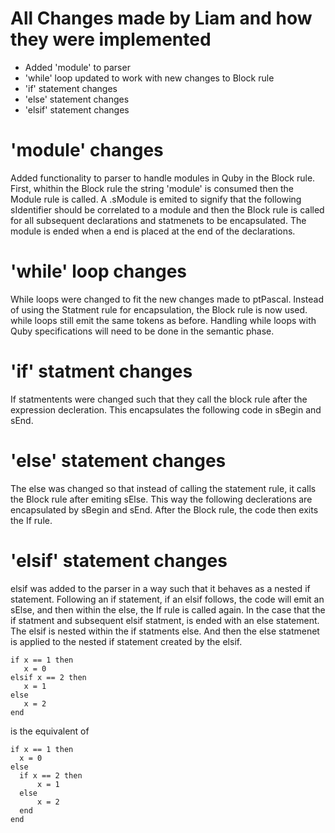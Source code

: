 # All Changes made by Liam and how they were implemented

- Added 'module' to parser
- 'while' loop updated to work with new changes to Block rule
- 'if' statement changes
- 'else' statement changes
- 'elsif' statement changes

# 'module' changes

Added functionality to parser to handle modules in Quby in the Block rule. First, whithin the Block rule the string 'module' is 
consumed then the Module rule is called. A .sModule is emited to signify that the following sIdentifier should be correlated to a module and then the Block rule is called for all subsequent declarations and statmenets to be encapsulated. The module is ended
when a end is placed at the end of the declarations. 

# 'while' loop changes

While loops were changed to fit the new changes made to ptPascal. Instead of using the Statment rule for encapsulation, the Block rule
is now used. while loops still emit the same tokens as before. Handling while loops with Quby specifications will need to be done in the semantic phase. 

# 'if' statment changes 

If statmentents were changed such that they call the block rule after the expression decleration. This encapsulates the following
code in sBegin and sEnd. 

# 'else' statement changes

The else was changed so that instead of calling the statement rule, it calls the Block rule after emiting sElse.
This way the following declerations are encapsulated by sBegin and sEnd. After the Block rule, the code then exits the 
If rule. 

# 'elsif' statement changes

elsif was added to the parser in a way such that it behaves as a nested if statement. Following an if statement, if an elsif
follows, the code will emit an sElse, and then within the else, the If rule is called again. In the case that the if statment and subsequent elsif statment, is ended with an else statement. The elsif is nested within the if statments else. And then the else statmenet is applied to the nested if statement created by the elsif. 
 ```
if x == 1 then
    x = 0
elsif x == 2 then
    x = 1
else 
    x = 2
end
 ```
 is the equivalent of 
  ```
if x == 1 then
    x = 0
else
    if x == 2 then
        x = 1
    else 
        x = 2
    end
end
 ```